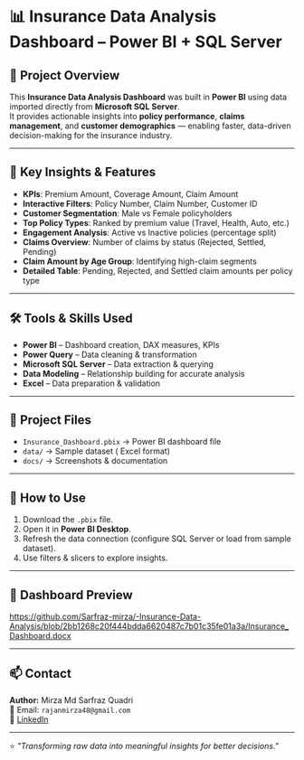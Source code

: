 # 📊 Insurance Data Analysis Dashboard – Power BI + SQL Server

## 📌 Project Overview
This **Insurance Data Analysis Dashboard** was built in **Power BI** using data imported directly from **Microsoft SQL Server**.  
It provides actionable insights into **policy performance**, **claims management**, and **customer demographics** — enabling faster, data-driven decision-making for the insurance industry.

---

## 🎯 Key Insights & Features
- **KPIs**: Premium Amount, Coverage Amount, Claim Amount
- **Interactive Filters**: Policy Number, Claim Number, Customer ID
- **Customer Segmentation**: Male vs Female policyholders
- **Top Policy Types**: Ranked by premium value (Travel, Health, Auto, etc.)
- **Engagement Analysis**: Active vs Inactive policies (percentage split)
- **Claims Overview**: Number of claims by status (Rejected, Settled, Pending)
- **Claim Amount by Age Group**: Identifying high-claim segments
- **Detailed Table**: Pending, Rejected, and Settled claim amounts per policy type

---

## 🛠 Tools & Skills Used
- **Power BI** – Dashboard creation, DAX measures, KPIs
- **Power Query** – Data cleaning & transformation
- **Microsoft SQL Server** – Data extraction & querying
- **Data Modeling** – Relationship building for accurate analysis
- **Excel** – Data preparation & validation

---

## 📂 Project Files
- `Insurance_Dashboard.pbix` → Power BI dashboard file
- `data/` → Sample dataset ( Excel format)
- `docs/` → Screenshots & documentation

---

## 🚀 How to Use
1. Download the `.pbix` file.
2. Open it in **Power BI Desktop**.
3. Refresh the data connection (configure SQL Server or load from sample dataset).
4. Use filters & slicers to explore insights.

---

## 📸 Dashboard Preview
https://github.com/Sarfraz-mirza/-Insurance-Data-Analysis/blob/2bb1268c20f444bdda6620487c7b01c35fe01a3a/Insurance_Dashboard.docx

---

## 📫 Contact
**Author:** Mirza Md Sarfraz Quadri  
📧 Email: `rajanmirza48@gmail.com`  
🔗 [LinkedIn](https://www.linkedin.com/in/mirza-sarfraz-10394513a/)  

---

⭐ *"Transforming raw data into meaningful insights for better decisions."*
